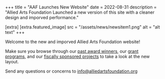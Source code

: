 +++
title = "AAF Launches New Website"
date = 2022-08-31
description = "Allied Arts Foundation Launched a new version of this site with a cleaner design and imporved performance."

[extra]
[extra.featured_image]
src = "/assets/news/newsitem1.png"
alt = "alt text"
+++

Welcome to the new and imporved Allied Arts Foundation website!

Make sure you browse through our [past award winners](/programs/student-awards), our [grant programs](/programs/artist-grant), and our [fiscally sponsored projects](/sponsorship/sponsored-projects) to take a look at the new layout.

Send any questions or concerns to [info@alliedartsfoundation.org](mailto:info@alliedartsfoundation.org)